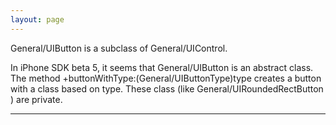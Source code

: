 ```yaml
---
layout: page
---
```


General/UIButton is a subclass of General/UIControl.

In iPhone SDK beta 5, it seems that General/UIButton is an abstract class. The method +buttonWithType:(General/UIButtonType)type creates a button with a class based on type. These class (like General/UIRoundedRectButton ) are private.


----